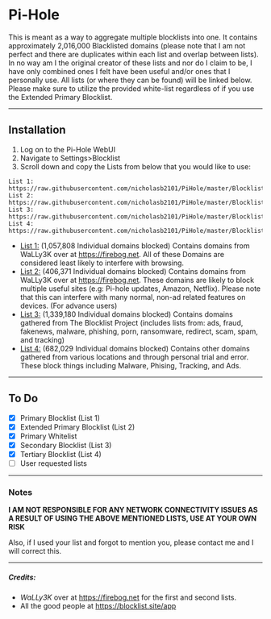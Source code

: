 # Pi-Hole

This is meant as a way to aggregate multiple blocklists into one. It contains approximately 2,016,000 Blacklisted domains (please note that I am not perfect and there are duplicates within each list and overlap between lists). In no way am I the original creator of these lists and nor do I claim to be, I have only combined ones I felt have been useful and/or ones that I personally use. All lists (or where they can be found) will be linked below. Please make sure to utilize the provided white-list regardless of if you use the Extended Primary Blocklist.

---

## Installation
1. Log on to the Pi-Hole WebUI
2. Navigate to Settings>Blocklist
3. Scroll down and copy the Lists from below that you would like to use:
```
List 1: https://raw.githubusercontent.com/nicholasb2101/PiHole/master/Blocklists/Primary%20Blocklist.txt
List 2: https://raw.githubusercontent.com/nicholasb2101/PiHole/master/Blocklists/Extended%20Primary%20Blocklist.txt
List 3: https://raw.githubusercontent.com/nicholasb2101/PiHole/master/Blocklists/Secondary%20Blocklist.txt
List 4: https://raw.githubusercontent.com/nicholasb2101/PiHole/master/Blocklists/Tertiary%20Blocklist.txt
```
- [List 1:](https://raw.githubusercontent.com/nicholasb2101/PiHole/master/Blocklists/Primary%20Blocklist.txt) (1,057,808 Individual domains blocked) Contains domains from WaLLy3K over at https://firebog.net. All of these Domains are considered least likely to interfere with browsing.
- [List 2:](https://raw.githubusercontent.com/nicholasb2101/PiHole/master/Blocklists/Extended%20Primary%20Blocklist.txt) (406,371 Individual domains blocked) Contains domains from WaLLy3K over at https://firebog.net. These domains are likely to block multiple useful sites (e.g: Pi-hole updates, Amazon, Netflix). Please note that this can interfere with many normal, non-ad related features on devices. (For advance users)
- [List 3:](https://raw.githubusercontent.com/nicholasb2101/PiHole/master/Blocklists/Secondary%20Blocklist.txt) (1,339,180 Individual domains blocked) Contains domains gathered from The Blocklist Project (includes lists from: ads, fraud, fakenews, malware, phishing, porn, ransomware, redirect, scam, spam, and tracking)
- [List 4:](https://raw.githubusercontent.com/nicholasb2101/PiHole/master/Blocklists/Tertiary%20Blocklist.txt) (682,029 Individual domains blocked) Contains other domains gathered from various locations and through personal trial and error. These block things including Malware, Phising, Tracking, and Ads.
---

## To Do

- [x] Primary Blocklist (List 1)
- [x] Extended Primary Blocklist (List 2)
- [x] Primary Whitelist
- [x] Secondary Blocklist (List 3)
- [x] Tertiary Blocklist (List 4)
- [ ] User requested lists

---

### Notes

**I AM NOT RESPONSIBLE FOR ANY NETWORK CONNECTIVITY ISSUES AS A RESULT OF USING THE ABOVE MENTIONED LISTS, USE AT YOUR OWN RISK**

Also, if I used your list and forgot to mention you, please contact me and I will correct this.

---

##### Credits:
- *WaLLy3K* over at https://firebog.net for the first and second lists.
- All the good people at https://blocklist.site/app
